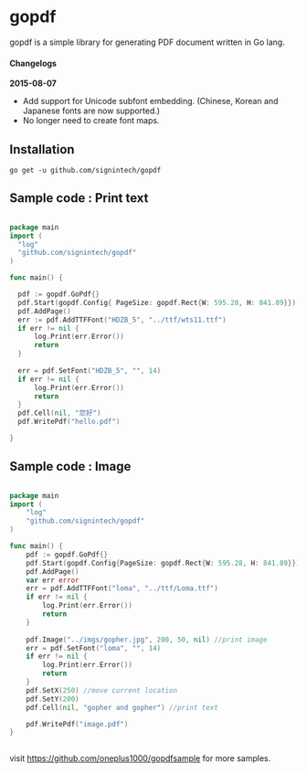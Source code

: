 gopdf
====

gopdf is a simple library for generating PDF document written in Go lang.


#### Changelogs

**2015-08-07**

- Add support for Unicode subfont embedding. (Chinese, Korean and Japanese fonts are now supported.)
- No longer need to create font maps.


## Installation
 ```
 go get -u github.com/signintech/gopdf
 ```


## Sample code : Print text 

  ```go
  
  package main
  import (
	"log"
	"github.com/signintech/gopdf"
  )

  func main() {

    pdf := gopdf.GoPdf{}
    pdf.Start(gopdf.Config{ PageSize: gopdf.Rect{W: 595.28, H: 841.89}}) //595.28, 841.89 = A4
    pdf.AddPage()
    err := pdf.AddTTFFont("HDZB_5", "../ttf/wts11.ttf")
    if err != nil {
        log.Print(err.Error())
        return
    }
    
    err = pdf.SetFont("HDZB_5", "", 14)
    if err != nil {
        log.Print(err.Error())
        return
    }
    pdf.Cell(nil, "您好")
    pdf.WritePdf("hello.pdf")

  }

  ```
  
## Sample code : Image
  
```go

package main
import (
	"log"
	"github.com/signintech/gopdf"
)

func main() {
	pdf := gopdf.GoPdf{}
	pdf.Start(gopdf.Config{PageSize: gopdf.Rect{W: 595.28, H: 841.89}}) //595.28, 841.89 = A4
	pdf.AddPage()
	var err error
	err = pdf.AddTTFFont("loma", "../ttf/Loma.ttf")
	if err != nil {
		log.Print(err.Error())
		return
	}
	
	pdf.Image("../imgs/gopher.jpg", 200, 50, nil) //print image
	err = pdf.SetFont("loma", "", 14)
	if err != nil {
		log.Print(err.Error())
		return
	}
	pdf.SetX(250) //move current location
	pdf.SetY(200)
	pdf.Cell(nil, "gopher and gopher") //print text

	pdf.WritePdf("image.pdf")
}
  
```
  
visit https://github.com/oneplus1000/gopdfsample for more samples.
